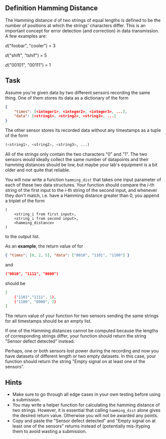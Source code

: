## Definition Hamming Distance

The Hamming distance *d* of two strings of equal lengths is defined to be the number of positions at which the strings' characters differ.
This is an important concept for error detection (and correction) in data transmission.
A few examples are:

*d*("foobar", "cooler") = 3

*d*("shift", "tshif") = 5

*d*("00101", "00111") = 1

## Task

Assume you're given data by two different sensors recording the same thing. One of them stores its data as a dictionary of the form
```json
{
    "times": [<integer1>, <integer2>, <integer3>, ...],
    "data": [<string1>, <string2>, <string3>, ...]
}
```
The other sensor stores its recorded
data without any timestamps as a tuple of the form 
```python
(<string1>, <string2>, <string3>, ...)
```
All of the strings only contain the two characters "0" and "1". The two sensors would ideally collect the same number of datapoints
and their hamming distances should be low, but maybe your lab's equipment is a bit older and not quite that reliable. 

You will now write a function `hamming_dist` that takes one input parameter of each of these two data structures. Your function should compare the *i*-th string
of the first input to the *i*-th string of the second input, and whenever they don't match, i.e. have a Hamming distance greater than 0, you append a triplet
of the form 
```
(
    <string_i from first input>, 
    <string_i from second input>, 
    <hamming_distance>
)
````
to the output list.

As an **example**, the return value of for 
```json
{ "times": [0, 2, 5], "data": ["0010", "1101", "1100"] }
``` 
and 
```json
("0010", "1111", "0000")
```
should be
```json
[
    ("1101","1111", 1),
    ("1100", "0000", 2)
]
```
The return value of your function for two sensors sending the same strings for all timestamps should be an empty list.

If one of the Hamming distances cannot be computed because the lengths of corresponding strings differ, your function should return the string "Sensor defect detected" instead.

Perhaps, one or both sensors lost power during the recording and now you have datasets of different length or two empty datasets. In this case, your function should return the string "Empty signal on at least one of the sensors".

## Hints
- Make sure to go through all edge cases in your own testing before using a submission.
- You may write a helper function for calculating the hamming distance of two strings. However, it is essential that calling `hamming_dist` alone gives the desired return value. Otherwise you will not be awarded any points.
- Copy and paste the "Sensor defect detected" and "Empty signal on at least one of the sensors" returns instead of (potentially mis-)typing them to avoid wasting a submission.

